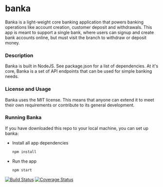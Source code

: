 # banka
Banka is a light-weight core banking application that powers banking operations like account
creation, customer deposit and withdrawals. This app is meant to support a single bank, where
users can signup and create bank accounts online, but must visit the branch to withdraw or
deposit money.

### Description
Banka is built in NodeJS. See package.json for a list of dependencies.
At it's core, Banka is a set of API endpoints that can be used for simple banking needs.

### License and Usage
Banka uses the MIT license. This means that anyone can extend it to meet their own requirements
or contribute to its general development.

### Running Banka
If you have downloaded this repo to your local machine, you can set up banka:
- Install all app dependencies 
    ```javascript 
    npm install
    ```
- Run the app 
    ```javascript
    npm start
    ```
[![Build Status](https://travis-ci.org/patrex/banka.svg?branch=develop)](https://travis-ci.org/patrex/banka)  [![Coverage Status](https://coveralls.io/repos/github/patrex/banka/badge.svg)](https://coveralls.io/github/patrex/banka)

